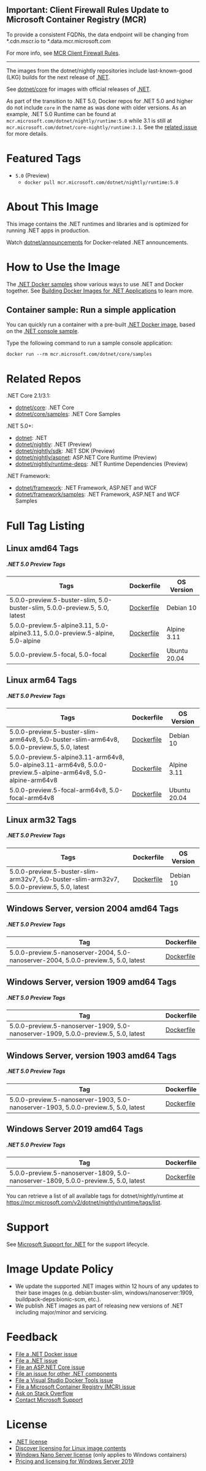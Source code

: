 ## Important: Client Firewall Rules Update to Microsoft Container Registry (MCR)

To provide a consistent FQDNs, the data endpoint will be changing from *.cdn.mscr.io to *.data.mcr.microsoft.com

For more info, see [MCR Client Firewall Rules](https://aka.ms/mcr/firewallrules).

---------------------------------------------------------------------------------

The images from the dotnet/nightly repositories include last-known-good (LKG) builds for the next release of [.NET](https://github.com/dotnet/core).

See [dotnet/core](https://hub.docker.com/_/microsoft-dotnet-core/) for images with official releases of [.NET](https://github.com/dotnet/core).

As part of the transition to .NET 5.0, Docker repos for .NET 5.0 and higher do not include `core` in the name as was done with older versions. As an example, .NET 5.0 Runtime can be found at `mcr.microsoft.com/dotnet/nightly/runtime:5.0` while 3.1 is still at `mcr.microsoft.com/dotnet/core-nightly/runtime:3.1`. See the [related issue](https://github.com/dotnet/dotnet-docker/issues/1765) for more details.

# Featured Tags

* `5.0` (Preview)
  * `docker pull mcr.microsoft.com/dotnet/nightly/runtime:5.0`

# About This Image

This image contains the .NET runtimes and libraries and is optimized for running .NET apps in production.

Watch [dotnet/announcements](https://github.com/dotnet/announcements/labels/Docker) for Docker-related .NET announcements.

# How to Use the Image

The [.NET Docker samples](https://github.com/dotnet/dotnet-docker/blob/master/samples/README.md) show various ways to use .NET and Docker together. See [Building Docker Images for .NET Applications](https://docs.microsoft.com/dotnet/core/docker/building-net-docker-images) to learn more.

## Container sample: Run a simple application

You can quickly run a container with a pre-built [.NET Docker image](https://hub.docker.com/_/microsoft-dotnet-core-samples/), based on the [.NET console sample](https://github.com/dotnet/dotnet-docker/blob/master/samples/dotnetapp/README.md).

Type the following command to run a sample console application:

```console
docker run --rm mcr.microsoft.com/dotnet/core/samples
```

# Related Repos

.NET Core 2.1/3.1:

* [dotnet/core](https://hub.docker.com/_/microsoft-dotnet-core/): .NET Core
* [dotnet/core/samples](https://hub.docker.com/_/microsoft-dotnet-core-samples/): .NET Core Samples

.NET 5.0+:

* [dotnet](https://hub.docker.com/_/microsoft-dotnet/): .NET
* [dotnet/nightly](https://hub.docker.com/_/microsoft-dotnet-nightly/): .NET (Preview)
* [dotnet/nightly/sdk](https://hub.docker.com/_/microsoft-dotnet-nightly-sdk/): .NET SDK (Preview)
* [dotnet/nightly/aspnet](https://hub.docker.com/_/microsoft-dotnet-nightly-aspnet/): ASP.NET Core Runtime (Preview)
* [dotnet/nightly/runtime-deps](https://hub.docker.com/_/microsoft-dotnet-nightly-runtime-deps/): .NET Runtime Dependencies (Preview)

.NET Framework:

* [dotnet/framework](https://hub.docker.com/_/microsoft-dotnet-framework/): .NET Framework, ASP.NET and WCF
* [dotnet/framework/samples](https://hub.docker.com/_/microsoft-dotnet-framework-samples/): .NET Framework, ASP.NET and WCF Samples

# Full Tag Listing

## Linux amd64 Tags
##### .NET 5.0 Preview Tags
Tags | Dockerfile | OS Version
-----------| -------------| -------------
5.0.0-preview.5-buster-slim, 5.0-buster-slim, 5.0.0-preview.5, 5.0, latest | [Dockerfile](https://github.com/dotnet/dotnet-docker/blob/nightly/5.0/runtime/buster-slim/amd64/Dockerfile) | Debian 10
5.0.0-preview.5-alpine3.11, 5.0-alpine3.11, 5.0.0-preview.5-alpine, 5.0-alpine | [Dockerfile](https://github.com/dotnet/dotnet-docker/blob/nightly/5.0/runtime/alpine3.11/amd64/Dockerfile) | Alpine 3.11
5.0.0-preview.5-focal, 5.0-focal | [Dockerfile](https://github.com/dotnet/dotnet-docker/blob/nightly/5.0/runtime/focal/amd64/Dockerfile) | Ubuntu 20.04

## Linux arm64 Tags
##### .NET 5.0 Preview Tags
Tags | Dockerfile | OS Version
-----------| -------------| -------------
5.0.0-preview.5-buster-slim-arm64v8, 5.0-buster-slim-arm64v8, 5.0.0-preview.5, 5.0, latest | [Dockerfile](https://github.com/dotnet/dotnet-docker/blob/nightly/5.0/runtime/buster-slim/arm64v8/Dockerfile) | Debian 10
5.0.0-preview.5-alpine3.11-arm64v8, 5.0-alpine3.11-arm64v8, 5.0.0-preview.5-alpine-arm64v8, 5.0-alpine-arm64v8 | [Dockerfile](https://github.com/dotnet/dotnet-docker/blob/nightly/5.0/runtime/alpine3.11/arm64v8/Dockerfile) | Alpine 3.11
5.0.0-preview.5-focal-arm64v8, 5.0-focal-arm64v8 | [Dockerfile](https://github.com/dotnet/dotnet-docker/blob/nightly/5.0/runtime/focal/arm64v8/Dockerfile) | Ubuntu 20.04

## Linux arm32 Tags
##### .NET 5.0 Preview Tags
Tags | Dockerfile | OS Version
-----------| -------------| -------------
5.0.0-preview.5-buster-slim-arm32v7, 5.0-buster-slim-arm32v7, 5.0.0-preview.5, 5.0, latest | [Dockerfile](https://github.com/dotnet/dotnet-docker/blob/nightly/5.0/runtime/buster-slim/arm32v7/Dockerfile) | Debian 10

## Windows Server, version 2004 amd64 Tags
##### .NET 5.0 Preview Tags
Tag | Dockerfile
---------| ---------------
5.0.0-preview.5-nanoserver-2004, 5.0-nanoserver-2004, 5.0.0-preview.5, 5.0, latest | [Dockerfile](https://github.com/dotnet/dotnet-docker/blob/nightly/5.0/runtime/nanoserver-2004/amd64/Dockerfile)

## Windows Server, version 1909 amd64 Tags
##### .NET 5.0 Preview Tags
Tag | Dockerfile
---------| ---------------
5.0.0-preview.5-nanoserver-1909, 5.0-nanoserver-1909, 5.0.0-preview.5, 5.0, latest | [Dockerfile](https://github.com/dotnet/dotnet-docker/blob/nightly/5.0/runtime/nanoserver-1909/amd64/Dockerfile)

## Windows Server, version 1903 amd64 Tags
##### .NET 5.0 Preview Tags
Tag | Dockerfile
---------| ---------------
5.0.0-preview.5-nanoserver-1903, 5.0-nanoserver-1903, 5.0.0-preview.5, 5.0, latest | [Dockerfile](https://github.com/dotnet/dotnet-docker/blob/nightly/5.0/runtime/nanoserver-1903/amd64/Dockerfile)

## Windows Server 2019 amd64 Tags
##### .NET 5.0 Preview Tags
Tag | Dockerfile
---------| ---------------
5.0.0-preview.5-nanoserver-1809, 5.0-nanoserver-1809, 5.0.0-preview.5, 5.0, latest | [Dockerfile](https://github.com/dotnet/dotnet-docker/blob/nightly/5.0/runtime/nanoserver-1809/amd64/Dockerfile)

You can retrieve a list of all available tags for dotnet/nightly/runtime at https://mcr.microsoft.com/v2/dotnet/nightly/runtime/tags/list.

# Support

See [Microsoft Support for .NET](https://github.com/dotnet/core/blob/master/microsoft-support.md) for the support lifecycle.

# Image Update Policy

* We update the supported .NET images within 12 hours of any updates to their base images (e.g. debian:buster-slim, windows/nanoserver:1909, buildpack-deps:bionic-scm, etc.).
* We publish .NET images as part of releasing new versions of .NET including major/minor and servicing.

# Feedback

* [File a .NET Docker issue](https://github.com/dotnet/dotnet-docker/issues)
* [File a .NET issue](https://github.com/dotnet/core/issues)
* [File an ASP.NET Core issue](https://github.com/aspnet/home/issues)
* [File an issue for other .NET components](https://github.com/dotnet/core/blob/master/Documentation/core-repos.md)
* [File a Visual Studio Docker Tools issue](https://github.com/microsoft/dockertools/issues)
* [File a Microsoft Container Registry (MCR) issue](https://github.com/microsoft/containerregistry/issues)
* [Ask on Stack Overflow](https://stackoverflow.com/questions/tagged/.net-core)
* [Contact Microsoft Support](https://support.microsoft.com/contactus/)

# License

* [.NET license](https://github.com/dotnet/dotnet-docker/blob/master/LICENSE)
* [Discover licensing for Linux image contents](https://github.com/dotnet/dotnet-docker/blob/master/documentation/image-artifact-details.md)
* [Windows Nano Server license](https://hub.docker.com/_/microsoft-windows-nanoserver/) (only applies to Windows containers)
* [Pricing and licensing for Windows Server 2019](https://www.microsoft.com/cloud-platform/windows-server-pricing)
